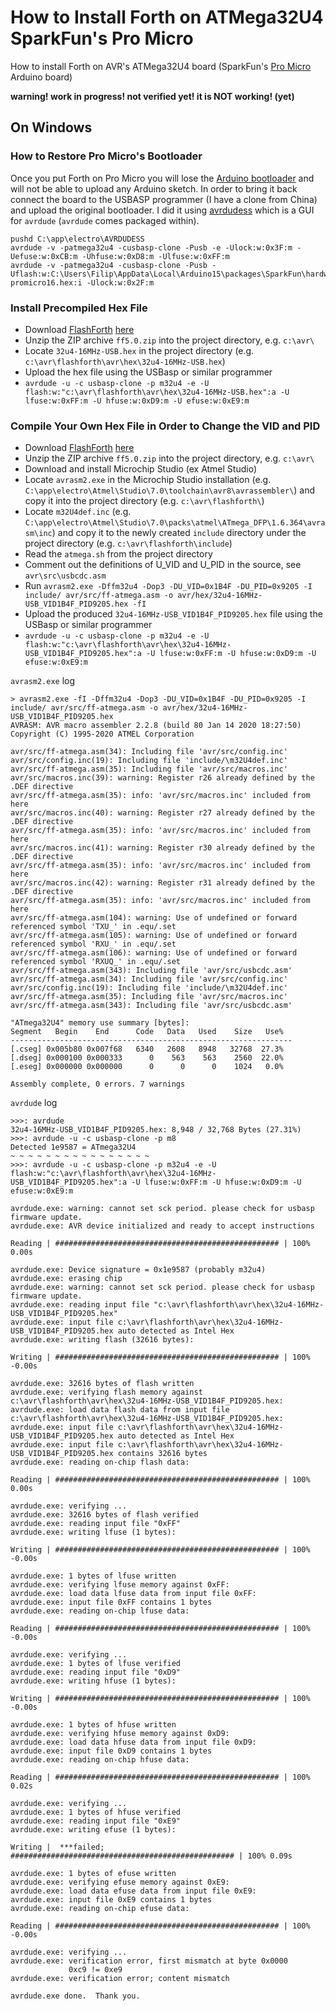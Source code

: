 # How to Install Forth on ATMega32U4 SparkFun's Pro Micro
How to install Forth on AVR's ATMega32U4 board (SparkFun's [Pro Micro](https://learn.sparkfun.com/tutorials/pro-micro--fio-v3-hookup-guide/all#hardware-overview-pro-micro) Arduino board)

__warning! work in progress! not verified yet! it is NOT working! (yet)__

## On Windows

### How to Restore Pro Micro's Bootloader

Once you put Forth on Pro Micro you will lose the [Arduino bootloader](https://github.com/jknofe/caterina) and will not be able to upload any Arduino sketch. In order to bring it back connect the board to the USBASP programmer (I have a clone from China) and upload the original bootloader. I did it using [avrdudess](https://blog.zakkemble.net/avrdudess-a-gui-for-avrdude/) which is a GUI for `avrdude` (`avrdude` comes packaged within).

```shell
pushd C:\app\electro\AVRDUDESS
avrdude -v -patmega32u4 -cusbasp-clone -Pusb -e -Ulock:w:0x3F:m -Uefuse:w:0xCB:m -Uhfuse:w:0xD8:m -Ulfuse:w:0xFF:m 
avrdude -v -patmega32u4 -cusbasp-clone -Pusb -Uflash:w:C:\Users\Filip\AppData\Local\Arduino15\packages\SparkFun\hardware\avr\1.1.13/bootloaders/caterina/Caterina-promicro16.hex:i -Ulock:w:0x2F:m
```

### Install Precompiled Hex File
- Download [FlashForth](https://flashforth.com/index.html) [here](http://www.sourceforge.net/projects/flashforth)
- Unzip the ZIP archive `ff5.0.zip` into the project directory, e.g. `c:\avr\`
- Locate `32u4-16MHz-USB.hex` in the project directory (e.g.  `c:\avr\flashforth\avr\hex\32u4-16MHz-USB.hex`)
- Upload the hex file using the USBasp or similar programmer
- `avrdude -u -c usbasp-clone -p m32u4 -e -U flash:w:"c:\avr\flashforth\avr\hex\32u4-16MHz-USB.hex":a -U lfuse:w:0xFF:m -U hfuse:w:0xD9:m -U efuse:w:0xE9:m`

### Compile Your Own Hex File in Order to Change the VID and PID
- Download [FlashForth](https://flashforth.com/index.html) [here](http://www.sourceforge.net/projects/flashforth)
- Unzip the ZIP archive `ff5.0.zip` into the project directory, e.g. `c:\avr\`
- Download and install Microchip Studio (ex Atmel Studio)
- Locate `avrasm2.exe` in the Microchip Studio installation (e.g. `C:\app\electro\Atmel\Studio\7.0\toolchain\avr8\avrassembler\`) and copy it into the project directory (e.g.  `c:\avr\flashforth\`)
- Locate `m32U4def.inc` (e.g. `C:\app\electro\Atmel\Studio\7.0\packs\atmel\ATmega_DFP\1.6.364\avrasm\inc`) and copy it to the newly created `include` directory under the project directory (e.g. `c:\avr\flashforth\include`)
- Read the `atmega.sh` from the project directory
- Comment out the definitions of U_VID and U_PID in the source, see `avr\src\usbcdc.asm`
- Run `avrasm2.exe -Dffm32u4 -Dop3 -DU_VID=0x1B4F -DU_PID=0x9205 -I include/ avr/src/ff-atmega.asm -o avr/hex/32u4-16MHz-USB_VID1B4F_PID9205.hex -fI`
- Upload the produced `32u4-16MHz-USB_VID1B4F_PID9205.hex` file using the USBasp or similar programmer
- `avrdude -u -c usbasp-clone -p m32u4 -e -U flash:w:"c:\avr\flashforth\avr\hex\32u4-16MHz-USB_VID1B4F_PID9205.hex":a -U lfuse:w:0xFF:m -U hfuse:w:0xD9:m -U efuse:w:0xE9:m`

`avrasm2.exe` log
```log
> avrasm2.exe -fI -Dffm32u4 -Dop3 -DU_VID=0x1B4F -DU_PID=0x9205 -I include/ avr/src/ff-atmega.asm -o avr/hex/32u4-16MHz-USB_VID1B4F_PID9205.hex
AVRASM: AVR macro assembler 2.2.8 (build 80 Jan 14 2020 18:27:50)
Copyright (C) 1995-2020 ATMEL Corporation

avr/src/ff-atmega.asm(34): Including file 'avr/src/config.inc'
avr/src/config.inc(19): Including file 'include/\m32U4def.inc'
avr/src/ff-atmega.asm(35): Including file 'avr/src/macros.inc'
avr/src/macros.inc(39): warning: Register r26 already defined by the .DEF directive
avr/src/ff-atmega.asm(35): info: 'avr/src/macros.inc' included from here
avr/src/macros.inc(40): warning: Register r27 already defined by the .DEF directive
avr/src/ff-atmega.asm(35): info: 'avr/src/macros.inc' included from here
avr/src/macros.inc(41): warning: Register r30 already defined by the .DEF directive
avr/src/ff-atmega.asm(35): info: 'avr/src/macros.inc' included from here
avr/src/macros.inc(42): warning: Register r31 already defined by the .DEF directive
avr/src/ff-atmega.asm(35): info: 'avr/src/macros.inc' included from here
avr/src/ff-atmega.asm(104): warning: Use of undefined or forward referenced symbol 'TXU_' in .equ/.set
avr/src/ff-atmega.asm(105): warning: Use of undefined or forward referenced symbol 'RXU_' in .equ/.set
avr/src/ff-atmega.asm(106): warning: Use of undefined or forward referenced symbol 'RXUQ_' in .equ/.set
avr/src/ff-atmega.asm(343): Including file 'avr/src/usbcdc.asm'
avr/src/ff-atmega.asm(34): Including file 'avr/src/config.inc'
avr/src/config.inc(19): Including file 'include/\m32U4def.inc'
avr/src/ff-atmega.asm(35): Including file 'avr/src/macros.inc'
avr/src/ff-atmega.asm(343): Including file 'avr/src/usbcdc.asm'

"ATmega32U4" memory use summary [bytes]:
Segment   Begin    End      Code   Data   Used    Size   Use%
---------------------------------------------------------------
[.cseg] 0x005b80 0x007f68   6340   2608   8948   32768  27.3%
[.dseg] 0x000100 0x000333      0    563    563    2560  22.0%
[.eseg] 0x000000 0x000000      0      0      0    1024   0.0%

Assembly complete, 0 errors. 7 warnings
```

`avrdude` log
```log
>>>: avrdude 
32u4-16MHz-USB_VID1B4F_PID9205.hex: 8,948 / 32,768 Bytes (27.31%)
>>>: avrdude -u -c usbasp-clone -p m8 
Detected 1e9587 = ATmega32U4
~ ~ ~ ~ ~ ~ ~ ~ ~ ~ ~ ~ ~ ~ ~ ~
>>>: avrdude -u -c usbasp-clone -p m32u4 -e -U flash:w:"c:\avr\flashforth\avr\hex\32u4-16MHz-USB_VID1B4F_PID9205.hex":a -U lfuse:w:0xFF:m -U hfuse:w:0xD9:m -U efuse:w:0xE9:m 

avrdude.exe: warning: cannot set sck period. please check for usbasp firmware update.
avrdude.exe: AVR device initialized and ready to accept instructions

Reading | ################################################## | 100% 0.00s

avrdude.exe: Device signature = 0x1e9587 (probably m32u4)
avrdude.exe: erasing chip
avrdude.exe: warning: cannot set sck period. please check for usbasp firmware update.
avrdude.exe: reading input file "c:\avr\flashforth\avr\hex\32u4-16MHz-USB_VID1B4F_PID9205.hex"
avrdude.exe: input file c:\avr\flashforth\avr\hex\32u4-16MHz-USB_VID1B4F_PID9205.hex auto detected as Intel Hex
avrdude.exe: writing flash (32616 bytes):

Writing | ################################################## | 100% -0.00s

avrdude.exe: 32616 bytes of flash written
avrdude.exe: verifying flash memory against c:\avr\flashforth\avr\hex\32u4-16MHz-USB_VID1B4F_PID9205.hex:
avrdude.exe: load data flash data from input file c:\avr\flashforth\avr\hex\32u4-16MHz-USB_VID1B4F_PID9205.hex:
avrdude.exe: input file c:\avr\flashforth\avr\hex\32u4-16MHz-USB_VID1B4F_PID9205.hex auto detected as Intel Hex
avrdude.exe: input file c:\avr\flashforth\avr\hex\32u4-16MHz-USB_VID1B4F_PID9205.hex contains 32616 bytes
avrdude.exe: reading on-chip flash data:

Reading | ################################################## | 100% 0.00s

avrdude.exe: verifying ...
avrdude.exe: 32616 bytes of flash verified
avrdude.exe: reading input file "0xFF"
avrdude.exe: writing lfuse (1 bytes):

Writing | ################################################## | 100% -0.00s

avrdude.exe: 1 bytes of lfuse written
avrdude.exe: verifying lfuse memory against 0xFF:
avrdude.exe: load data lfuse data from input file 0xFF:
avrdude.exe: input file 0xFF contains 1 bytes
avrdude.exe: reading on-chip lfuse data:

Reading | ################################################## | 100% -0.00s

avrdude.exe: verifying ...
avrdude.exe: 1 bytes of lfuse verified
avrdude.exe: reading input file "0xD9"
avrdude.exe: writing hfuse (1 bytes):

Writing | ################################################## | 100% -0.00s

avrdude.exe: 1 bytes of hfuse written
avrdude.exe: verifying hfuse memory against 0xD9:
avrdude.exe: load data hfuse data from input file 0xD9:
avrdude.exe: input file 0xD9 contains 1 bytes
avrdude.exe: reading on-chip hfuse data:

Reading | ################################################## | 100% 0.02s

avrdude.exe: verifying ...
avrdude.exe: 1 bytes of hfuse verified
avrdude.exe: reading input file "0xE9"
avrdude.exe: writing efuse (1 bytes):

Writing |  ***failed;  
################################################## | 100% 0.09s

avrdude.exe: 1 bytes of efuse written
avrdude.exe: verifying efuse memory against 0xE9:
avrdude.exe: load data efuse data from input file 0xE9:
avrdude.exe: input file 0xE9 contains 1 bytes
avrdude.exe: reading on-chip efuse data:

Reading | ################################################## | 100% -0.00s

avrdude.exe: verifying ...
avrdude.exe: verification error, first mismatch at byte 0x0000
             0xc9 != 0xe9
avrdude.exe: verification error; content mismatch

avrdude.exe done.  Thank you.
```
